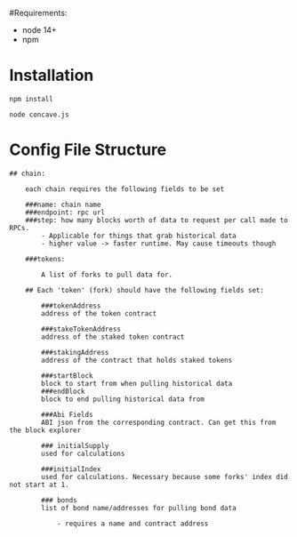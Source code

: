 
#Requirements:

- node 14+
- npm


# Installation

    npm install

    node concave.js


# Config File Structure


    ## chain:
    
        each chain requires the following fields to be set
        
        ###name: chain name
        ###endpoint: rpc url
        ###step: how many blocks worth of data to request per call made to RPCs. 
            - Applicable for things that grab historical data
            - higher value -> faster runtime. May cause timeouts though
            
        ###tokens:
        
            A list of forks to pull data for.
            
        ## Each 'token' (fork) should have the following fields set:
        
            ###tokenAddress
            address of the token contract
            
            ###stakeTokenAddress
            address of the staked token contract
            
            ###stakingAddress
            address of the contract that holds staked tokens
            
            ###startBlock
            block to start from when pulling historical data
            ###endBlock
            block to end pulling historical data from
            
            ###Abi Fields
            ABI json from the corresponding contract. Can get this from the block explorer
            
            ### initialSupply
            used for calculations
            
            ###initialIndex
            used for calculations. Necessary because some forks' index did not start at 1.
            
            ### bonds
            list of bond name/addresses for pulling bond data
            
                - requires a name and contract address
            
            
        
